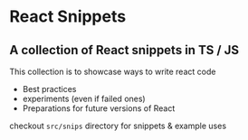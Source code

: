 # React Snippets

## A collection of React snippets in TS / JS

This collection is to showcase ways to write react code

- Best practices
- experiments (even if failed ones)
- Preparations for future versions of React

checkout `src/snips` directory for snippets & example uses

